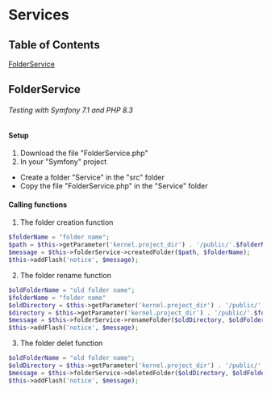 # Services
## Table of Contents
[FolderService](#FolderService)
## FolderService
###### Testing with Symfony 7.1 and PHP 8.3
#### Setup
1. Download the file "FolderService.php"
2. In your "Symfony" project
- Create a folder "Service" in the "src" folder
- Copy the file "FolderService.php" in the "Service" folder
#### Calling functions
1. The folder creation function
```php
$folderName = "folder name";
$path = $this->getParameter('kernel.project_dir') . '/public/'.$folderName;
$message = $this->folderService->createdFolder($path, $folderName);
$this->addFlash('notice', $message);
```
2. The folder rename function
```php
$oldFolderName = "old folder name";
$folderName = "folder name"
$oldDirectory = $this->getParameter('kernel.project_dir') . '/public/'.$oldFolderName;
$directory = $this->getParameter('kernel.project_dir') . '/public/'.$folderName;
$message = $this->folderService->renameFolder($oldDirectory, $oldFolderName, $directory, $folderName);
$this->addFlash('notice', $message);
```
3. The folder delet function
```php
$oldFolderName = "old folder name";
$oldDirectory = $this->getParameter('kernel.project_dir') . '/public/'.$oldFolderName;
$message = $this->folderService->deletedFolder($oldDirectory, $oldFolderName);
$this->addFlash('notice', $message);
